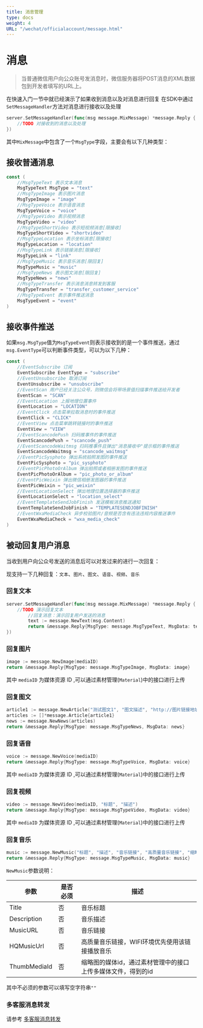 ```yaml
---
title: 消息管理
type: docs
weight: 4
URL: "/wechat/officialaccount/message.html"
---
```

# 消息
>当普通微信用户向公众账号发消息时，微信服务器将POST消息的XML数据包到开发者填写的URL上。

在快速入门一节中就已经演示了如果收到消息以及对消息进行回复
在SDK中通过`SetMessageHandler`方法对消息进行接收以及处理

```go
server.SetMessageHandler(func(msg message.MixMessage) *message.Reply {
    //TODO 对接收到的消息以及处理
})
```

其中`MixMessage`中包含了一个`MsgType`字段，主要会有以下几种类型：

## 接收普通消息

```go
const (
	//MsgTypeText 表示文本消息
	MsgTypeText MsgType = "text"
	//MsgTypeImage 表示图片消息
	MsgTypeImage = "image"
	//MsgTypeVoice 表示语音消息
	MsgTypeVoice = "voice"
	//MsgTypeVideo 表示视频消息
	MsgTypeVideo = "video"
	//MsgTypeShortVideo 表示短视频消息[限接收]
	MsgTypeShortVideo = "shortvideo"
	//MsgTypeLocation 表示坐标消息[限接收]
	MsgTypeLocation = "location"
	//MsgTypeLink 表示链接消息[限接收]
	MsgTypeLink = "link"
	//MsgTypeMusic 表示音乐消息[限回复]
	MsgTypeMusic = "music"
	//MsgTypeNews 表示图文消息[限回复]
	MsgTypeNews = "news"
	//MsgTypeTransfer 表示消息消息转发到客服
	MsgTypeTransfer = "transfer_customer_service"
	//MsgTypeEvent 表示事件推送消息
	MsgTypeEvent = "event"
)
```

## 接收事件推送

如果`msg.MsgType`值为`MsgTypeEvent`则表示接收到的是一个事件推送，通过`msg.EventType`可以判断事件类型，可以为以下几种：

```go
const (
	//EventSubscribe 订阅
	EventSubscribe EventType = "subscribe"
	//EventUnsubscribe 取消订阅
	EventUnsubscribe = "unsubscribe"
	//EventScan 用户已经关注公众号，则微信会将带场景值扫描事件推送给开发者
	EventScan = "SCAN"
	//EventLocation 上报地理位置事件
	EventLocation = "LOCATION"
	//EventClick 点击菜单拉取消息时的事件推送
	EventClick = "CLICK"
	//EventView 点击菜单跳转链接时的事件推送
	EventView = "VIEW"
	//EventScancodePush 扫码推事件的事件推送
	EventScancodePush = "scancode_push"
	//EventScancodeWaitmsg 扫码推事件且弹出"消息接收中"提示框的事件推送
	EventScancodeWaitmsg = "scancode_waitmsg"
	//EventPicSysphoto 弹出系统拍照发图的事件推送
	EventPicSysphoto = "pic_sysphoto"
	//EventPicPhotoOrAlbum 弹出拍照或者相册发图的事件推送
	EventPicPhotoOrAlbum = "pic_photo_or_album"
	//EventPicWeixin 弹出微信相册发图器的事件推送
	EventPicWeixin = "pic_weixin"
	//EventLocationSelect 弹出地理位置选择器的事件推送
	EventLocationSelect = "location_select"
	//EventTemplateSendJobFinish 发送模板消息推送通知
	EventTemplateSendJobFinish = "TEMPLATESENDJOBFINISH"
	//EventWxaMediaCheck 异步校验图片/音频是否含有违法违规内容推送事件
	EventWxaMediaCheck = "wxa_media_check"
)
```

## 被动回复用户消息

当收到用户向公众号发送的消息后可以对发过来的进行一次回复：

现支持一下几种回复：`文本`、`图片`、`图文`、`语音`、`视频`、`音乐`

### 回复文本

```go
server.SetMessageHandler(func(msg message.MixMessage) *message.Reply {
    //TODO 演示回复文本
    	//回复消息：演示回复用户发送的消息
		text := message.NewText(msg.Content)
		return &message.Reply{MsgType: message.MsgTypeText, MsgData: text}
})
```

### 回复图片

```go
image := message.NewImage(mediaID)
return &message.Reply{MsgType: message.MsgTypeImage, MsgData: image}
```

其中 `mediaID` 为媒体资源 ID ,可以通过素材管理(`Material`)中的接口进行上传

### 回复图文

```go
article1 := message.NewArticle("测试图文1", "图文描述", "http://图片链接地址", "http://图文链接地址")
articles := []*message.Article{article1}
news := message.NewNews(articles)
return &message.Reply{MsgType: message.MsgTypeNews, MsgData: news}
```


### 回复语音

```go
voice := message.NewVoice(mediaID)
return &message.Reply{MsgType: message.MsgTypeVoice, MsgData: voice}
```
其中 `mediaID` 为媒体资源 ID ,可以通过素材管理(`Material`)中的接口进行上传


### 回复视频

```go
video := message.NewVideo(mediaID, "标题", "描述")
return &message.Reply{MsgType: message.MsgTypeVideo, MsgData: video}
```

其中 `mediaID` 为媒体资源 ID ,可以通过素材管理(`Material`)中的接口进行上传


### 回复音乐

```go
music := message.NewMusic("标题", "描述", "音乐链接", "高质量音乐链接", "缩略图的媒体id")
return &message.Reply{MsgType: message.MsgTypeMusic, MsgData: music}
```

`NewMusic`参数说明：

| 参数         | 是否必须 | 描述                                                         |
| ------------ | -------- | ------------------------------------------------------------ |
| Title        | 否       | 音乐标题                                                     |
| Description  | 否       | 音乐描述                                                     |
| MusicURL     | 否       | 音乐链接                                                     |
| HQMusicUrl   | 否       | 高质量音乐链接，WIFI环境优先使用该链接播放音乐               |
| ThumbMediaId | 否       | 缩略图的媒体id，通过素材管理中的接口上传多媒体文件，得到的id |

其中不必须的参数可以填写空字符串`""`

### 多客服消息转发

请参考 [多客服消息转发](./message-transfer.html)